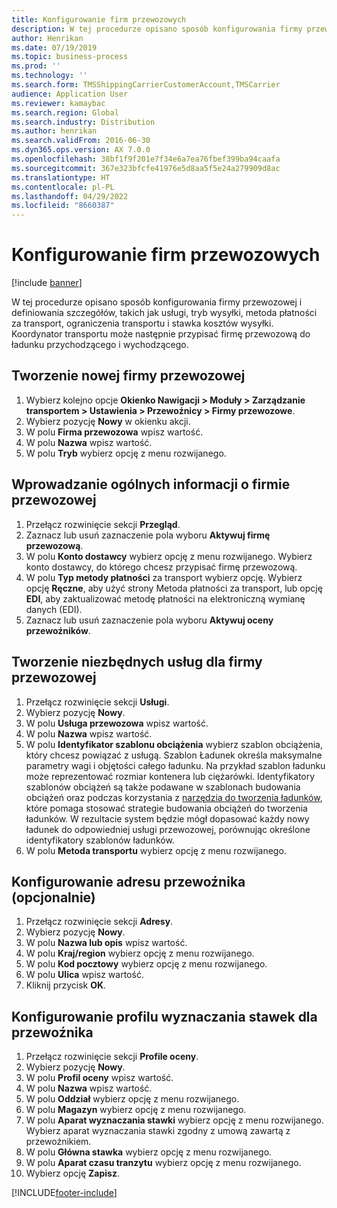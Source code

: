 ```yaml
---
title: Konfigurowanie firm przewozowych
description: W tej procedurze opisano sposób konfigurowania firmy przewozowej i definiowania szczegółów, takich jak usługi, tryb wysyłki, metoda płatności za transport, ograniczenia transportu i stawka kosztów wysyłki.
author: Henrikan
ms.date: 07/19/2019
ms.topic: business-process
ms.prod: ''
ms.technology: ''
ms.search.form: TMSShippingCarrierCustomerAccount,TMSCarrier
audience: Application User
ms.reviewer: kamaybac
ms.search.region: Global
ms.search.industry: Distribution
ms.author: henrikan
ms.search.validFrom: 2016-06-30
ms.dyn365.ops.version: AX 7.0.0
ms.openlocfilehash: 38bf1f9f201e7f34e6a7ea76fbef399ba94caafa
ms.sourcegitcommit: 367e323bfcfe41976e5d8aa5f5e24a279909d8ac
ms.translationtype: HT
ms.contentlocale: pl-PL
ms.lasthandoff: 04/29/2022
ms.locfileid: "8660387"
---
```

# <a name="set-up-shipping-carriers"></a>Konfigurowanie firm przewozowych

[!include [banner](../../includes/banner.md)]

W tej procedurze opisano sposób konfigurowania firmy przewozowej i definiowania szczegółów, takich jak usługi, tryb wysyłki, metoda płatności za transport, ograniczenia transportu i stawka kosztów wysyłki. Koordynator transportu może następnie przypisać firmę przewozową do ładunku przychodzącego i wychodzącego.

## <a name="create-a-new-shipping-carrier"></a>Tworzenie nowej firmy przewozowej

1. Wybierz kolejno opcje **Okienko Nawigacji > Moduły > Zarządzanie transportem > Ustawienia > Przewoźnicy > Firmy przewozowe**.
2. Wybierz pozycję **Nowy** w okienku akcji.
3. W polu **Firma przewozowa** wpisz wartość.
4. W polu **Nazwa** wpisz wartość.
5. W polu **Tryb** wybierz opcję z menu rozwijanego.

## <a name="fill-in-the-general-information-for-the-shipping-carrier"></a>Wprowadzanie ogólnych informacji o firmie przewozowej

1. Przełącz rozwinięcie sekcji **Przegląd**.
2. Zaznacz lub usuń zaznaczenie pola wyboru **Aktywuj firmę przewozową**.
3. W polu **Konto dostawcy** wybierz opcję z menu rozwijanego. Wybierz konto dostawcy, do którego chcesz przypisać firmę przewozową.  
4. W polu **Typ metody płatności** za transport wybierz opcję. Wybierz opcję **Ręczne**, aby użyć strony Metoda płatności za transport, lub opcję **EDI**, aby zaktualizować metodę płatności na elektroniczną wymianę danych (EDI).  
5. Zaznacz lub usuń zaznaczenie pola wyboru **Aktywuj oceny przewoźników**.

## <a name="create-the-necessary-services-for-the-shipping-carrier"></a>Tworzenie niezbędnych usług dla firmy przewozowej

1. Przełącz rozwinięcie sekcji **Usługi**.
2. Wybierz pozycję **Nowy**.
3. W polu **Usługa przewozowa** wpisz wartość.
4. W polu **Nazwa** wpisz wartość.
5. W polu **Identyfikator szablonu obciążenia** wybierz szablon obciążenia, który chcesz powiązać z usługą. Szablon Ładunek określa maksymalne parametry wagi i objętości całego ładunku. Na przykład szablon ładunku może reprezentować rozmiar kontenera lub ciężarówki. Identyfikatory szablonów obciążeń są także podawane w szablonach budowania obciążeń oraz podczas korzystania z [narzędzia do tworzenia ładunków](load-building-workbench.md), które pomaga stosować strategie budowania obciążeń do tworzenia ładunków. W rezultacie system będzie mógł dopasować każdy nowy ładunek do odpowiedniej usługi przewozowej, porównując określone identyfikatory szablonów ładunków.
6. W polu **Metoda transportu** wybierz opcję z menu rozwijanego.

## <a name="set-up-the-address-for-the-carrier-optional"></a>Konfigurowanie adresu przewoźnika (opcjonalnie)

1. Przełącz rozwinięcie sekcji **Adresy**.
2. Wybierz pozycję **Nowy**.
3. W polu **Nazwa lub opis** wpisz wartość.
4. W polu **Kraj/region** wybierz opcję z menu rozwijanego.
5. W polu **Kod pocztowy** wybierz opcję z menu rozwijanego.
6. W polu **Ulica** wpisz wartość.
7. Kliknij przycisk **OK**.

## <a name="set-up-the-rating-profile-for-the-shipping-carrier"></a>Konfigurowanie profilu wyznaczania stawek dla przewoźnika

1. Przełącz rozwinięcie sekcji **Profile oceny**.
2. Wybierz pozycję **Nowy**.
3. W polu **Profil oceny** wpisz wartość.
4. W polu **Nazwa** wpisz wartość.
5. W polu **Oddział** wybierz opcję z menu rozwijanego.
6. W polu **Magazyn** wybierz opcję z menu rozwijanego.
7. W polu **Aparat wyznaczania stawki** wybierz opcję z menu rozwijanego. Wybierz aparat wyznaczania stawki zgodny z umową zawartą z przewoźnikiem.  
8. W polu **Główna stawka** wybierz opcję z menu rozwijanego.
9. W polu **Aparat czasu tranzytu** wybierz opcję z menu rozwijanego.
10. Wybierz opcję **Zapisz**.



[!INCLUDE[footer-include](../../../includes/footer-banner.md)]